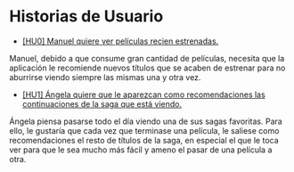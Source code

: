 # Historias de Usuario

* [[HU0] Manuel quiere ver películas recien estrenadas.](https://github.com/pablo1mc315/iv_pablomc/issues/3)

Manuel, debido a que consume gran cantidad de películas, necesita que la aplicación le recomiende nuevos títulos que se acaben de estrenar para no aburrirse viendo siempre las mismas una y otra vez.

* [[HU1] Ángela quiere que le aparezcan como recomendaciones las continuaciones de la saga que está viendo.](https://github.com/pablo1mc315/iv_pablomc/issues/5)

Ángela piensa pasarse todo el día viendo una de sus sagas favoritas. Para ello, le gustaría que cada vez que terminase una película, le saliese como recomendaciones el resto de títulos de la saga, en especial el que le toca ver para que le sea mucho más fácil y ameno el pasar de una película a otra.